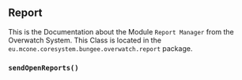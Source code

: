 ## Report
This is the Documentation about the Module `Report Manager` from the Overwatch System.
This Class is located in the `eu.mcone.coresystem.bungee.overwatch.report` package.

### `sendOpenReports()`
